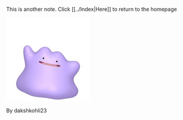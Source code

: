 This is another note. Click [[../Index|Here]] to return to the homepage

![Ditto](download.jpeg)

By dakshkohli23